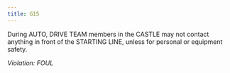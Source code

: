 ```yaml
---
title: G15
---
```

During AUTO, DRIVE TEAM members in the CASTLE may not contact anything in front of the STARTING LINE, unless for personal or equipment safety.

_Violation: FOUL_
